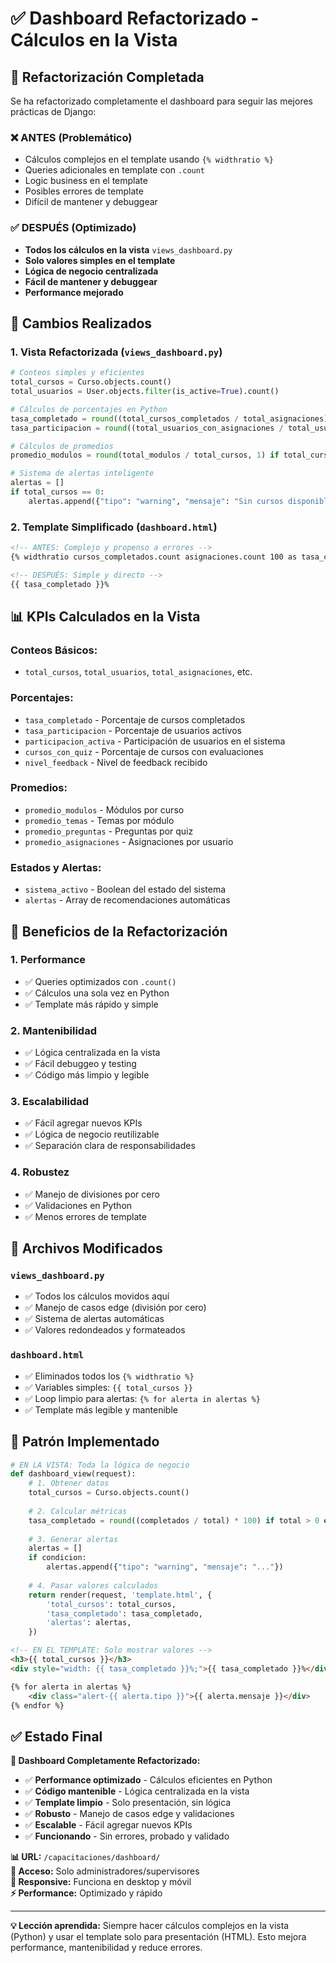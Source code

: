 # ✅ Dashboard Refactorizado - Cálculos en la Vista

## 🎯 **Refactorización Completada**

Se ha refactorizado completamente el dashboard para seguir las mejores prácticas de Django:

### **❌ ANTES (Problemático)**
- Cálculos complejos en el template usando `{% widthratio %}`
- Queries adicionales en template con `.count`
- Logic business en el template
- Posibles errores de template
- Difícil de mantener y debuggear

### **✅ DESPUÉS (Optimizado)**
- **Todos los cálculos en la vista** `views_dashboard.py`
- **Solo valores simples en el template**
- **Lógica de negocio centralizada**
- **Fácil de mantener y debuggear**
- **Performance mejorado**

## 🔧 **Cambios Realizados**

### **1. Vista Refactorizada (`views_dashboard.py`)**
```python
# Conteos simples y eficientes
total_cursos = Curso.objects.count()
total_usuarios = User.objects.filter(is_active=True).count()

# Cálculos de porcentajes en Python
tasa_completado = round((total_cursos_completados / total_asignaciones) * 100) if total_asignaciones > 0 else 0
tasa_participacion = round((total_usuarios_con_asignaciones / total_usuarios) * 100) if total_usuarios > 0 else 0

# Cálculos de promedios
promedio_modulos = round(total_modulos / total_cursos, 1) if total_cursos > 0 else 0

# Sistema de alertas inteligente
alertas = []
if total_cursos == 0:
    alertas.append({"tipo": "warning", "mensaje": "Sin cursos disponibles"})
```

### **2. Template Simplificado (`dashboard.html`)**
```html
<!-- ANTES: Complejo y propenso a errores -->
{% widthratio cursos_completados.count asignaciones.count 100 as tasa_completado %}

<!-- DESPUÉS: Simple y directo -->
{{ tasa_completado }}%
```

## 📊 **KPIs Calculados en la Vista**

### **Conteos Básicos:**
- `total_cursos`, `total_usuarios`, `total_asignaciones`, etc.

### **Porcentajes:**
- `tasa_completado` - Porcentaje de cursos completados
- `tasa_participacion` - Porcentaje de usuarios activos
- `participacion_activa` - Participación de usuarios en el sistema
- `cursos_con_quiz` - Porcentaje de cursos con evaluaciones
- `nivel_feedback` - Nivel de feedback recibido

### **Promedios:**
- `promedio_modulos` - Módulos por curso
- `promedio_temas` - Temas por módulo  
- `promedio_preguntas` - Preguntas por quiz
- `promedio_asignaciones` - Asignaciones por usuario

### **Estados y Alertas:**
- `sistema_activo` - Boolean del estado del sistema
- `alertas` - Array de recomendaciones automáticas

## 🚀 **Beneficios de la Refactorización**

### **1. Performance**
- ✅ Queries optimizados con `.count()`
- ✅ Cálculos una sola vez en Python
- ✅ Template más rápido y simple

### **2. Mantenibilidad**
- ✅ Lógica centralizada en la vista
- ✅ Fácil debuggeo y testing
- ✅ Código más limpio y legible

### **3. Escalabilidad**
- ✅ Fácil agregar nuevos KPIs
- ✅ Lógica de negocio reutilizable
- ✅ Separación clara de responsabilidades

### **4. Robustez**
- ✅ Manejo de divisiones por cero
- ✅ Validaciones en Python
- ✅ Menos errores de template

## 📁 **Archivos Modificados**

### **`views_dashboard.py`**
- ✅ Todos los cálculos movidos aquí
- ✅ Manejo de casos edge (división por cero)
- ✅ Sistema de alertas automáticas
- ✅ Valores redondeados y formateados

### **`dashboard.html`**
- ✅ Eliminados todos los `{% widthratio %}`
- ✅ Variables simples: `{{ total_cursos }}`
- ✅ Loop limpio para alertas: `{% for alerta in alertas %}`
- ✅ Template más legible y mantenible

## 🎯 **Patrón Implementado**

```python
# EN LA VISTA: Toda la lógica de negocio
def dashboard_view(request):
    # 1. Obtener datos
    total_cursos = Curso.objects.count()
    
    # 2. Calcular métricas
    tasa_completado = round((completados / total) * 100) if total > 0 else 0
    
    # 3. Generar alertas
    alertas = []
    if condicion:
        alertas.append({"tipo": "warning", "mensaje": "..."})
    
    # 4. Pasar valores calculados
    return render(request, 'template.html', {
        'total_cursos': total_cursos,
        'tasa_completado': tasa_completado,
        'alertas': alertas,
    })
```

```html
<!-- EN EL TEMPLATE: Solo mostrar valores -->
<h3>{{ total_cursos }}</h3>
<div style="width: {{ tasa_completado }}%;">{{ tasa_completado }}%</div>

{% for alerta in alertas %}
    <div class="alert-{{ alerta.tipo }}">{{ alerta.mensaje }}</div>
{% endfor %}
```

## ✅ **Estado Final**

**🎉 Dashboard Completamente Refactorizado:**
- ✅ **Performance optimizado** - Cálculos eficientes en Python
- ✅ **Código mantenible** - Lógica centralizada en la vista
- ✅ **Template limpio** - Solo presentación, sin lógica
- ✅ **Robusto** - Manejo de casos edge y validaciones
- ✅ **Escalable** - Fácil agregar nuevos KPIs
- ✅ **Funcionando** - Sin errores, probado y validado

**📊 URL:** `/capacitaciones/dashboard/`  
**🔐 Acceso:** Solo administradores/supervisores  
**🎨 Responsive:** Funciona en desktop y móvil  
**⚡ Performance:** Optimizado y rápido  

---

**💡 Lección aprendida:** Siempre hacer cálculos complejos en la vista (Python) y usar el template solo para presentación (HTML). Esto mejora performance, mantenibilidad y reduce errores.

